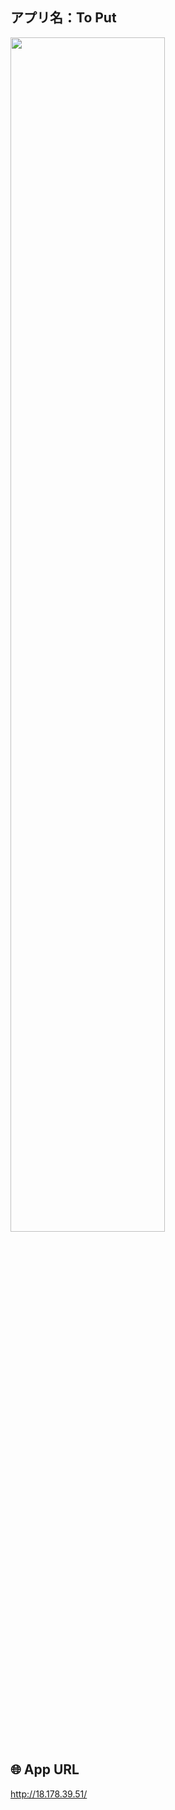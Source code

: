 ## アプリ名：To Put

  <img src="https://gyazo.com/34fc732e342b0a0a7421a0afc7ab4e89" width=70%>  

## 🌐 App URL
http://18.178.39.51/






